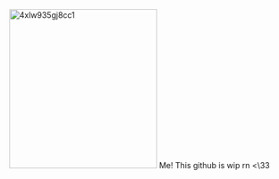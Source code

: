 <img width="264" height="286" alt="4xlw935gj8cc1" src="https://github.com/user-attachments/assets/4f085ca7-d05a-4054-8fa3-bfd025dfbcb4" />
      Me! This github is wip rn <\33
